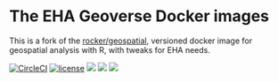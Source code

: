 # The EHA Geoverse Docker images

This is a fork of the [rocker/geospatial](https://hub.docker.com/r/rocker/geospatial/),
versioned docker image for geospatial analysis with R, with tweaks for EHA needs.

[![CircleCI](https://circleci.com/gh/ecohealthalliance/geoverse.svg?style=svg)](https://circleci.com/gh/ecohealthalliance/geoverse) [![license](https://img.shields.io/badge/license-GPLv2-blue.svg)](https://opensource.org/licenses/GPL-2.0)  [![](https://images.microbadger.com/badges/image/ecohealthalliance/geoverse.svg)](https://microbadger.com/images/ecohealthalliance/geoverse)  [![](https://img.shields.io/docker/pulls/ecohealthalliance/geoverse.svg)](https://hub.docker.com/r/ecohealthalliance/geoverse) [![](https://img.shields.io/docker/automated/ecohealthalliance/geoverse.svg)](https://hub.docker.com/r/ecohealthalliance/geoverse/builds)
